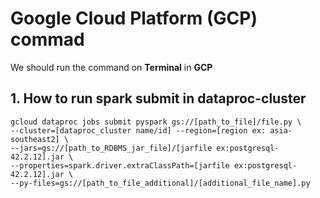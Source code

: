 # Google Cloud Platform (GCP) commad
We should run the command on **Terminal** in **GCP**

## 1. How to run spark submit in dataproc-cluster
```
gcloud dataproc jobs submit pyspark gs://[path_to_file]/file.py \
--cluster=[dataproc_cluster name/id] --region=[region ex: asia-southeast2] \
--jars=gs://[path_to_RDBMS_jar_file]/[jarfile ex:postgresql-42.2.12].jar \
--properties=spark.driver.extraClassPath=[jarfile ex:postgresql-42.2.12].jar \
--py-files=gs://[path_to_file_additional]/[additional_file_name].py

```

##